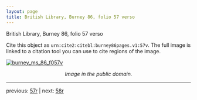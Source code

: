 ```yaml
---
layout: page
title: British Library, Burney 86, folio 57 verso
---
```


British Library, Burney 86, folio 57 verso

Cite this object as `urn:cite2:citebl:burney86pages.v1:57v`.  The full image is linked to a citation tool you can use to cite regions of the image.

[![burney_ms_86_f057v](http://www.homermultitext.org/iipsrv?IIIF=/project/homer/pyramidal/deepzoom/citebl/burney86imgs/v1/burney_ms_86_f057v.tif/full/800,/0/default.jpg)](http://www.homermultitext.org/ict2/?urn=urn:cite2:citebl:burney86imgs.v1:burney_ms_86_f057v) 

<p style="text-align: center; font-style: italic;">Image in the public domain.</p>

---

previous: [57r](../57r/) | next: [58r](../58r/)